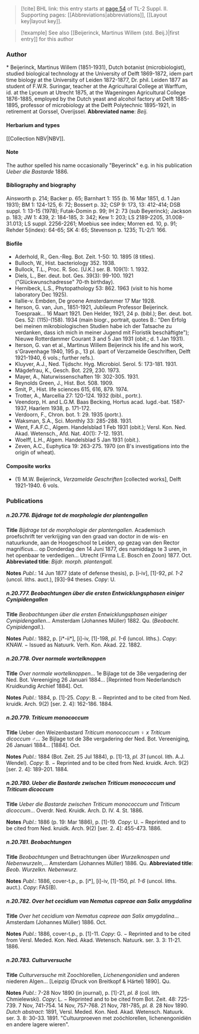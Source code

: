 > [!cite] BHL link: this entry starts at [page 54](https://www.biodiversitylibrary.org/page/33265251) of TL-2 Suppl. II.
> Supporting pages: [[Abbreviations|abbreviations]], [[Layout key|layout key]].

> [!example] See also [[Beijerinck, Martinus Willem {std. Beij.}|first entry]] for this author

### Author

\* Beijerinck, Martinus Willem (1851-1931), Dutch botanist (microbiologist), studied biological technology at the University of Delft 1869-1872, idem part time biology at the University of Leiden 1872-1877, Dr. phil. Leiden 1877 as student of F.W.R. Suringar, teacher at the Agricultural College at Warffum, id. at the Lyceum at Utrecht 1875, at the Wageningen Agricultural College 1876-1885, employed by the Dutch yeast and alcohol factory at Delft 1885-1895, professor of microbiology at the Delft Polytechnic 1895-1921, in retirement at Gorssel, Overijssel. 
**Abbreviated name**: *Beij.*

#### Herbarium and types

[[Collection NBV|NBV]].

#### Note

The author spelled his name occasionally "Beyerinck" e.g. in his publication *Ueber die Bastarde* 1886.

#### Bibliography and biography

Ainsworth p. 214; Backer p. 65; Barnhart 1: 155 (b. 16 Mar 1851, d. 1 Jan 1931); BM 1: 124-125, 6: 72; Bossert p. 32; CSP 9: 173, 13: 412-414; DSB suppl. 1: 13-15 (1978); Futak-Domin p. 99; IH 2: 73 (sub Beyerinck); Jackson p. 183; JW 1: 439, 2: 184-185, 3: 342; Kew 1: 203; LS 2189-2205, 31.008-31.013; LS suppl. 2256-2261; Moebius see index; Morren ed. 10, p. 91; Rehder 5(index): 64-65; SK 4: 65; Stevenson p. 1235; TL-2/1: 166.

#### Biofile

- Aderhold, R., Gen.-Reg. Bot. Zeit. 1-50: 10. 1895 (8 titles).
- Bulloch, W., Hist. bacteriology 352. 1938.
- Bullock, T.L., Proc. R. Soc. \[U.K.\] ser. B. 109(1): 1. 1932.
- Diels, L., Ber. deut. bot. Ges. 39(3): 99-100. 1921 ("Glückwunschadresse" 70-th birthday).
- Hernibeck, L.S., Phytopathology 53: 862. 1963 (visit to his home laboratory Dec 1925).
- Ilallie-v. Embden, De groene Amsterdammer 17 Mar 1928.
- Iterson, G. van, Jun., 1851-1921, Jubileum Professor Beijerinck. Toespraak... 16 Maart 1921. Den Helder, 1921, 24 p. (bibl.); Ber. deut. bot. Ges. 52: (115)-(158). 1934 (main biogr., portrait, quotes B.: "Den Erfolg bei meinen mikrobiologischen Studien habe ich der Tatsache zu verdanken, dass ich mich in meiner Jugend mit Floristik beschäftigte"); Nieuwe Rotterdammer Courant 3 and 5 Jan 1931 (obit.; d. 1 Jan 1931).
- Iterson, G. van et al., Martinus Willem Beijerinck his life and his work, s'Gravenhage 1940, 195 p., 13 pl. (part of Verzamelde Geschriften, Delft 1921-1940, 6 vols.; further refs.).
- Kluyver, A.J., Ned. Tijdschr. Hyg. Microbiol. Serol. 5: 173-181. 1931.
- Mägdefrau, K., Gesch. Bot. 229, 230. 1973.
- Mayer, A., Naturwissenschaften 19: 302-305. 1931.
- Reynolds Green, J., Hist. Bot. 508. 1909.
- Smit, P., Hist. life sciences 615, 616, 879. 1974.
- Trotter, A., Marcellia 27: 120-124. 1932 (bibl., portr.).
- Veendorp, H. and L.G.M. Baas Becking, Hortus acad. lugd.-bat. 1587-1937, Haarlem 1938, p. 171-172.
- Verdoorn, F., Chron. bot. 1: 29. 1935 (portr.).
- Waksman, S.A., Sci. Monthly 33: 285-288. 1931.
- Went, F.A.F.C., Algem. Handelsblad 1 Feb 1931 (obit.); Versl. Kon. Ned. Akad. Wetensch., Afd. Nat. 40(1): 7-12. 1931.
- Woelff, L.H., Algem. Handelsblad 5 Jan 1931 (obit.).
- Zeven, A.C., Euphytica 19: 263-275. 1970 (on B's investigations into the origin of wheat).

#### Composite works

- (1) M.W. Beijerinck, *Verzamelde Geschriften* \[collected works\], Delft 1921-1940. 6 vols.

### Publications

##### n.20.776. Bijdrage tot de morphologie der plantengallen

**Title**
*Bijdrage tot de morphologie der plantengallen*. Academisch proefschrift ter verkrijging van den graad van doctor in de wis- en natuurkunde, aan de Hoogeschool te Leiden, op gezag van den Rector magnificus... op Donderdag den 14 Juni 1877, des namiddags te 3 uren, in het openbaar te verdedigen... Utrecht (Firma L.E. Bosch en Zoon) 1877. Oct.
**Abbreviated title**: *Bijdr. morph. plantengall.*

**Notes**
*Publ*.: 14 Jun 1877 (date of defense thesis), p. \[i-iv\], \[1\]-92, *pl. 1-2* (uncol. liths. auct.), \[93\]-94 theses. *Copy*: U.

##### n.20.777. Beobachtungen über die ersten Entwicklungsphasen einiger Cynipidengallen

**Title**
*Beobachtungen über die ersten Entwicklungsphasen einiger Cynipidengallen*... Amsterdam (Johannes Müller) 1882. Qu. (*Beobacht. Cynipidengall.*).

**Notes**
*Publ*.: 1882, p. \[i\*-ii\*\], \[i\]-iv, \[1\]-198, *pl. 1-6* (uncol. liths.). *Copy*: KNAW. − Issued as Natuurk. Verh. Kon. Akad. 22. 1882.

##### n.20.778. Over normale wortelknoppen

**Title**
*Over normale wortelknoppen*... 1e Bijlage tot de 38e vergadering der Ned. Bot. Vereeniging 26 Januari 1884... \[Reprinted from Nederlandsch Kruidkundig Archief 1884\]. Oct.

**Notes**
*Publ*.: 1884, p. \[1\]-25. *Copy*: B. − Reprinted and to be cited from Ned. kruidk. Arch. 9(2) \[ser. 2. 4\]: 162-186. 1884.

##### n.20.779. Triticum monococcum

**Title**
Ueber den Weizenbastard *Triticum monococcum* ♀ *x Triticum dicoccum* ♂... 3e Bijlage tot de 38e vergadering der Ned. Bot. Vereeniging, 26 Januari 1884... \[1884\]. Oct.

**Notes**
*Publ*.: 1884 (Bot. Zeit. 25 Jul 1884), p. \[1\]-13, *pl. 31* (uncol. lith. A.J. Wendel). *Copy*: B. − Reprinted and to be cited from Ned. kruidk. Arch. 9(2) \[ser. 2. 4\]: 189-201. 1884.

##### n.20.780. Ueber die Bastarde zwischen Triticum monococcum und Triticum dicoccum

**Title**
*Ueber die Bastarde zwischen Triticum monococcum und Triticum dicoccum*... Overdr. Ned. Kruidk. Arch. D. IV. 4. St. 1886.

**Notes**
*Publ*.: 1886 (p. 19: Mar 1886), p. \[1\]-19. *Copy*: U. − Reprinted and to be cited from Ned. kruidk. Arch. 9(2) \[ser. 2. 4\]: 455-473. 1886.

##### n.20.781. Beobachtungen

**Title**
*Beobachtungen* und Betrachtungen über *Wurzelknospen und Nebenwurzeln*,... Amsterdam (Johannes Müller) 1886. Qu.
**Abbreviated title**: *Beob. Wurzelkn. Nebenwurz.*

**Notes**
*Publ*.: 1886, cover-t.p., p. \[i\*\], \[i\]-iv, \[1\]-150, *pl. 1-6* (uncol. liths. auct.). *Copy*: FAS(B).

##### n.20.782. Over het cecidium van Nematus capreae aan Salix amygdalina

**Title**
*Over het cecidium van Nematus capreae aan Salix amygdalina*... Amsterdam (Johannes Müller) 1886. Oct.

**Notes**
*Publ*.: 1886, cover-t.p., p. \[1\]-11. *Copy*: G. − Reprinted and to be cited from Versl. Meded. Kon. Ned. Akad. Wetensch. Natuurk. ser. 3. 3: 11-21. 1886.

##### n.20.783. Culturversuche

**Title**
*Culturversuche* mit Zoochlorellen, *Lichenengonidien* und anderen niederen Algen... \[Leipzig (Druck von Breitkopf & Härtel) 1890\]. Qu.

**Notes**
*Publ*.: 7-28 Nov 1890 (in journal), p. \[1\]-21, *pl. 8* (col. lith. Chmielewski). *Copy*: L. − Reprinted and to be cited from Bot. Zeit. 48: 725-739. 7 Nov, 741-754. 14 Nov, 757-768. 21 Nov, 781-785, *pl. 8.* 28 Nov 1890.
*Dutch abstract*: 1891, Versl. Meded. Kon. Ned. Akad. Wetensch. Natuurk. ser. 3. 8: 30-33. 1891. "Cultuurproeven met zoöchlorellen, lichenengonidiën en andere lagere wieren".


